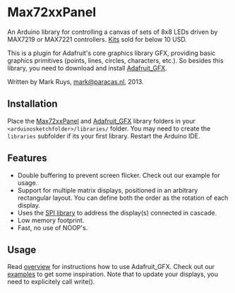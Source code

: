 Max72xxPanel
============

An Arduino library for controlling a canvas of sets of 8x8 LEDs driven by MAX7219 or MAX7221 controllers. [Kits][hardware] sold for below 10 USD.

This is a plugin for Adafruit's core graphics library GFX, providing basic graphics primitives (points, lines, circles, characters, etc.). So besides this library, you need to download and install [Adafruit_GFX][gfx-download]. 

Written by Mark Ruys, <mark@paracas.nl>, 2013.


Installation
------------

Place the [Max72xxPanel][download] and [Adafruit_GFX][gfx-download] library folders in your `<arduinosketchfolder>/libraries/` folder. You may need to create the `libraries` subfolder if its your first library. Restart the Arduino IDE. 


Features
--------
- Double buffering to prevent screen flicker. Check out our example for usage.
- Support for multiple matrix displays, positioned in an arbitrary rectangular layout. You can define both the order as the rotation of each display.
- Uses the [SPI library][spi] to address the display(s) connected in cascade.
- Low memory footprint.
- Fast, no use of NOOP's.

Usage
-----

Read [overview][gfx-docs] for instructions how to use Adafruit_GFX. Check out our [examples][examples] to get some inspiration. Note that to update your displays, you need to explicitely call write().

[download]: https://github.com/markruys/arduino-Max72xxPanel/archive/master.zip "Download Max72xxPanel library"
[gfx-download]: https://github.com/adafruit/Adafruit-GFX-Library "Download Adafruit GFX Graphics Library"
[gfx-docs]: http://learn.adafruit.com/adafruit-gfx-graphics-library/overview "Documentation Adafruit GFX Graphics Library"
[examples]: https://github.com/markruys/arduino-Max72xxPanel/tree/master/examples "Show Max72xxPanel examples"
[hardware]: https://www.google.com/search?q=MAX7219+Red+Dot+Matrix+Module "For kits, google MAX7219 Red Dot Matrix Module"
[spi]: http://arduino.cc/en/Reference/SPI "SPI library"

